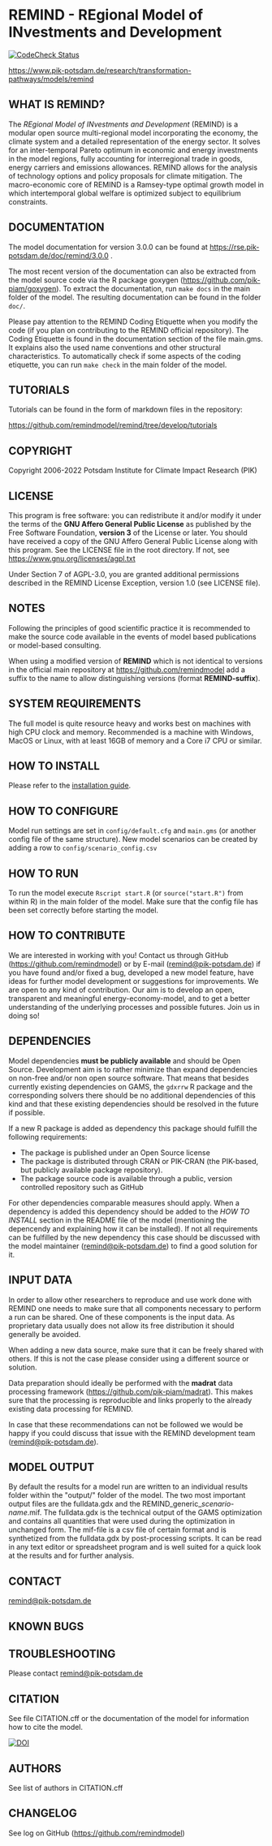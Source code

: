 # REMIND - REgional Model of INvestments and Development

[![CodeCheck Status](https://github.com/remindmodel/remind/workflows/check/badge.svg)](https://github.com/remindmodel/remind/actions) 

  <https://www.pik-potsdam.de/research/transformation-pathways/models/remind>

## WHAT IS REMIND?
The *REgional Model of INvestments and Development* (REMIND)
is a modular open source multi-regional model incorporating the economy, 
the climate system and a detailed representation of the energy sector. 
It solves for an inter-temporal Pareto optimum in economic and energy investments in the model regions, 
fully accounting for interregional trade in goods, energy carriers and emissions allowances. 
REMIND allows for the analysis of technology options and policy proposals for climate mitigation.
The macro-economic core of REMIND is a Ramsey-type optimal growth model 
in which intertemporal global welfare is optimized subject to equilibrium constraints.

## DOCUMENTATION
The model documentation for version 3.0.0 can be found at https://rse.pik-potsdam.de/doc/remind/3.0.0 .

The most recent version of the documentation can also be extracted from the
model source code via the R package goxygen
(https://github.com/pik-piam/goxygen). To extract the documentation, run `make docs`
in the main folder of the model.
The resulting documentation can be found in the folder `doc/`.

Please pay attention to the REMIND Coding Etiquette when you modify the code
(if you plan on contributing to the REMIND official repository).
The Coding Etiquette is found in the documentation section of the file main.gms.
It explains also the used name conventions and other structural characteristics.
To automatically check if some aspects of the coding etiquette, you can run
`make check` in the main folder of the model.

## TUTORIALS

Tutorials can be found in the form of markdown files in the repository:

https://github.com/remindmodel/remind/tree/develop/tutorials

## COPYRIGHT
Copyright 2006-2022 Potsdam Institute for Climate Impact Research (PIK)

## LICENSE
This program is free software: you can redistribute it and/or modify
it under the terms of the **GNU Affero General Public License** as published by
the Free Software Foundation, **version 3** of the License or later. You should
have received a copy of the GNU Affero General Public License along with this
program. See the LICENSE file in the root directory. If not, see
https://www.gnu.org/licenses/agpl.txt

Under Section 7 of AGPL-3.0, you are granted additional permissions described
in the REMIND License Exception, version 1.0 (see LICENSE file).

## NOTES
Following the principles of good scientific practice it is recommended
to make the source code available in the events of model based publications
or model-based consulting.

When using a modified version of **REMIND** which is not identical to versions
in the official main repository at https://github.com/remindmodel add a suffix
to the name to allow distinguishing versions (format **REMIND-suffix**).

## SYSTEM REQUIREMENTS
The full model is quite resource heavy and works best on machines with high CPU clock
and memory. Recommended is a machine with Windows, MacOS or Linux, with at least
16GB of memory and a Core i7 CPU or similar.

## HOW TO INSTALL

Please refer to the [installation guide](tutorials/01_GettingREMIND.md).


## HOW TO CONFIGURE
Model run settings are set in `config/default.cfg` and `main.gms` (or another config file of
the same structure). New model scenarios can be created by adding a row to
`config/scenario_config.csv`

## HOW TO RUN
To run the model execute `Rscript start.R` (or `source("start.R")` from within
R) in the main folder of the model.
Make sure that the config file has been set correctly before
starting the model.

## HOW TO CONTRIBUTE
We are interested in working with you! Contact us through GitHub
(https://github.com/remindmodel) or by E-mail (remind@pik-potsdam.de) if you have
found and/or fixed a bug, developed a new model feature, have ideas for further
model development or suggestions for improvements. We are open to
any kind of contribution. Our aim is to develop an open, transparent and
meaningful energy-economy-model, and to get a better
understanding of the underlying processes and possible futures. Join us in doing
so!

## DEPENDENCIES
Model dependencies **must be publicly available** and should be Open Source.
Development aim is to rather minimize than expand dependencies on non-free
and/or non open source software. That means that besides currently existing
dependencies on GAMS, the `gdxrrw` R package and the corresponding solvers there
should be no additional dependencies of this kind and that these existing
dependencies should be resolved in the future if possible.

If a new R package is added as dependency this package should fulfill the
following requirements:
* The package is published under an Open Source license
* The package is distributed through CRAN or PIK-CRAN (the PIK-based,
  but publicly available package repository).
* The package source code is available through a public, version controlled
  repository such as GitHub

For other dependencies comparable measures should apply. When a dependency is
added this dependency should be added to the *HOW TO INSTALL* section in the
README file of the model (mentioning the depencendy and explaining
how it can be installed). If not all requirements can be fulfilled by the new
dependency this case should be discussed with the model maintainer
(remind@pik-potsdam.de) to find a good solution for it.

## INPUT DATA

In order to allow other researchers to reproduce and use work done with REMIND
one needs to make sure that all components necessary to perform a run can be
shared. One of these components is the input data. As proprietary data usually
does not allow its free distribution it should generally be avoided.

When adding a new data source, make sure that it can be freely shared with
others. If this is not the case please consider using a different source or
solution.

Data preparation should ideally be performed with the **madrat** data processing
framework (https://github.com/pik-piam/madrat). This makes sure that the
processing is reproducible and links properly to the already existing data
processing for REMIND.

In case that these recommendations can not be followed we would be happy if you
could discuss that issue with the REMIND development team
(remind@pik-potsdam.de).

## MODEL OUTPUT

By default the results for a model run are written to an individual results folder within the "output/" folder of the model. The two most important output files are the fulldata.gdx and the REMIND_generic_*scenario-name*.mif. The fulldata.gdx is the technical output of the GAMS optimization and contains all quantities that were used during the optimization in unchanged form. The mif-file is a csv file of certain format and is synthetized from the fulldata.gdx by post-processing scripts. It can be read in any text editor or spreadsheet program and is well suited for a quick look at the results and for further analysis.

## CONTACT
remind@pik-potsdam.de

## KNOWN BUGS

## TROUBLESHOOTING
Please contact remind@pik-potsdam.de

## CITATION
See file CITATION.cff or the documentation of the model for information how
to cite the model.

[![DOI](https://zenodo.org/badge/226360184.svg)](https://zenodo.org/badge/latestdoi/226360184)

## AUTHORS
See list of authors in CITATION.cff

## CHANGELOG
See log on GitHub (https://github.com/remindmodel)
